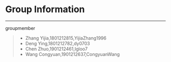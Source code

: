 # Group Information

------
groupmember
> * Zhang Yijia,1801212815,YijiaZhang1996
> * Deng Ying,1801212782,dy0703
> * Chen Zhuo,1901212461,Igloo7
> * Wang Congyuan,1901212637,CongyuanWang
